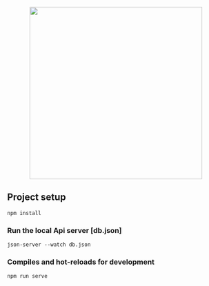 <p align="center"><a href="https://www.vuemastery.com/courses/intro-to-vue-js/vue-instance" target="_blank"><img src="https://www.vuemastery.com/images/vuemastery.svg" width="400"></a></p>

## Project setup
```
npm install
```

### Run the local Api server [db.json]
```
json-server --watch db.json
```

### Compiles and hot-reloads for development
```
npm run serve
```
